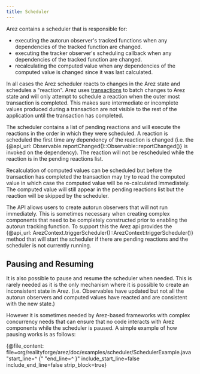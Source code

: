 ```yaml
---
title: Scheduler
---
```


Arez contains a scheduler that is responsible for:

* executing the autorun observer's tracked functions when any dependencies of the tracked function are changed.
* executing the tracker observer's scheduling callback when any dependencies of the tracked function are changed.
* recalculating the computed value when any dependencies of the computed value is changed since it was last calculated.

In all cases the Arez scheduler reacts to changes in the Arez state and schedules a "reaction". Arez uses
[transactions](transactions.md) to batch changes to Arez state and will only attempt to schedule a reaction when
the outer most transaction is completed. This makes sure intermediate or incomplete values produced during a
transaction are not visible to the rest of the application until the transaction has completed.

The scheduler contains a list of pending reactions and will execute the reactions in the order in which they
were scheduled. A reaction is scheduled the first time any dependency of the reaction is changed (i.e. the
{@api_url: Observable.reportChanged()::Observable::reportChanged()} is invoked on the dependency). The reaction
will not be rescheduled while the reaction is in the pending reactions list.

Recalculation of computed values can be scheduled but before the transaction has completed the transaction may try
to read the computed value in which case the computed value will be re-calculated immediately. The computed value
will still appear in the pending reactions list but the reaction will be skipped by the scheduler.

The API allows users to create autorun observers that will not run immediately. This is sometimes necessary when
creating complex components that need to be completely constructed prior to enabling the autorun tracking function.
To support this the Arez api provides the {@api_url: ArezContext.triggerScheduler()::ArezContext:triggerScheduler()}
method that will start the scheduler if there are pending reactions and the scheduler is not currently running.

## Pausing and Resuming

It is also possible to pause and resume the scheduler when needed. This is rarely needed as it is the only mechanism
where it is possible to create an inconsistent state in Arez. (i.e. Observables have updated but not all the autorun
observers and computed values have reacted and are consistent with the new state.)

However it is sometimes needed by Arez-based frameworks with complex concurrency needs that can ensure that no code
interacts with Arez components while the scheduler is paused. A simple example of how pausing works is as follows:

{@file_content: file=org/realityforge/arez/doc/examples/scheduler/SchedulerExample.java "start_line=^  {" "end_line=^  }" include_start_line=false include_end_line=false strip_block=true}

